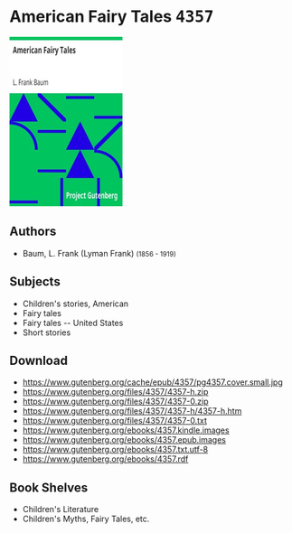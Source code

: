 # American Fairy Tales <kbd>4357</kbd>

![](./cover.medium.jpg "")

## Authors


 - Baum, L. Frank (Lyman Frank) <small>(1856 - 1919)</small>

## Subjects


 - Children's stories, American
 - Fairy tales
 - Fairy tales -- United States
 - Short stories

## Download


 - https://www.gutenberg.org/cache/epub/4357/pg4357.cover.small.jpg
 - https://www.gutenberg.org/files/4357/4357-h.zip
 - https://www.gutenberg.org/files/4357/4357-0.zip
 - https://www.gutenberg.org/files/4357/4357-h/4357-h.htm
 - https://www.gutenberg.org/files/4357/4357-0.txt
 - https://www.gutenberg.org/ebooks/4357.kindle.images
 - https://www.gutenberg.org/ebooks/4357.epub.images
 - https://www.gutenberg.org/ebooks/4357.txt.utf-8
 - https://www.gutenberg.org/ebooks/4357.rdf

## Book Shelves


 - Children's Literature
 - Children's Myths, Fairy Tales, etc.
